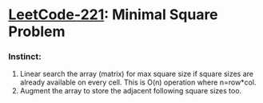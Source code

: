 # [LeetCode-221](https://leetcode.com/problems/maximal-square/): Minimal Square Problem

### Instinct:
1) Linear search the array (matrix) for max square size if square sizes are already available on every cell. This is O(n) operation where n=row*col.
2) Augment the array to store the adjacent following square sizes too.

